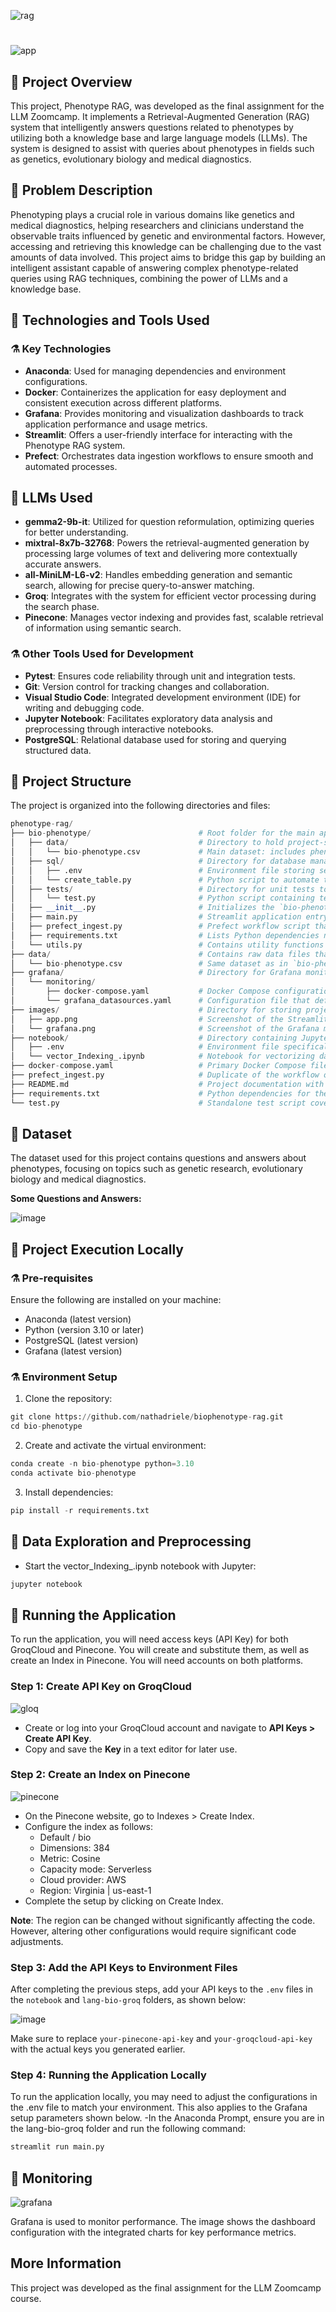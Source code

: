 
![rag](https://github.com/user-attachments/assets/530d822a-f48b-487c-b97a-9845462fcd08)
#
![app](https://github.com/user-attachments/assets/38ac1d64-2eaf-436a-8c9d-e7c3eec72fae)

## 🧬 Project Overview 
This project, Phenotype RAG, was developed as the final assignment for the LLM Zoomcamp. It implements a Retrieval-Augmented Generation (RAG) system that intelligently answers questions related to phenotypes by utilizing both a knowledge base and large language models (LLMs). The system is designed to assist with queries about phenotypes in fields such as genetics, evolutionary biology and medical diagnostics. 

## 🧬 Problem Description
Phenotyping plays a crucial role in various domains like genetics and medical diagnostics, helping researchers and clinicians understand the observable traits influenced by genetic and environmental factors. However, accessing and retrieving this knowledge can be challenging due to the vast amounts of data involved. This project aims to bridge this gap by building an intelligent assistant capable of answering complex phenotype-related queries using RAG techniques, combining the power of LLMs and a knowledge base.

## 🧬 Technologies and Tools Used
### ⚗️ Key Technologies

- **Anaconda**: Used for managing dependencies and environment configurations.
- **Docker**: Containerizes the application for easy deployment and consistent execution across different platforms.
- **Grafana**: Provides monitoring and visualization dashboards to track application performance and usage metrics.
- **Streamlit**: Offers a user-friendly interface for interacting with the Phenotype RAG system.
- **Prefect**: Orchestrates data ingestion workflows to ensure smooth and automated processes.

## 🧬 LLMs Used
- **gemma2-9b-it**: Utilized for question reformulation, optimizing queries for better understanding.
- **mixtral-8x7b-32768**: Powers the retrieval-augmented generation by processing large volumes of text and delivering more contextually accurate answers.
- **all-MiniLM-L6-v2**: Handles embedding generation and semantic search, allowing for precise query-to-answer matching.
- **Groq**: Integrates with the system for efficient vector processing during the search phase.
- **Pinecone**: Manages vector indexing and provides fast, scalable retrieval of information using semantic search.

### ⚗️ Other Tools Used for Development
- **Pytest**: Ensures code reliability through unit and integration tests.
- **Git**: Version control for tracking changes and collaboration.
- **Visual Studio Code**: Integrated development environment (IDE) for writing and debugging code.
- **Jupyter Notebook**: Facilitates exploratory data analysis and preprocessing through interactive notebooks.
- **PostgreSQL**: Relational database used for storing and querying structured data.

## 🧬 Project Structure
The project is organized into the following directories and files:

```py
phenotype-rag/
├── bio-phenotype/                        # Root folder for the main application logic
│   ├── data/                             # Directory to hold project-specific datasets 
│   │   └── bio-phenotype.csv             # Main dataset: includes phenotype-related questions and answers
│   ├── sql/                              # Directory for database management and schema scripts
│   │   ├── .env                          # Environment file storing sensitive credentials database connection strings
│   │   └── create_table.py               # Python script to automate the creation of tables in PostgreSQL
│   ├── tests/                            # Directory for unit tests to ensure code quality and correctness
│   │   └── test.py                       # Python script containing test cases for core functionalities of the project
│   ├── __init__.py                       # Initializes the `bio-phenotype` package, making its modules importable across the project
│   ├── main.py                           # Streamlit application entry point; defines the UI and handles user interaction
│   ├── prefect_ingest.py                 # Prefect workflow script that automates data ingestion and processing tasks
│   ├── requirements.txt                  # Lists Python dependencies needed to run the project (for pip-based installations)
│   └── utils.py                          # Contains utility functions for data processing, I/O operations, and common tasks
├── data/                                 # Contains raw data files that can be accessed across different components
│   └── bio-phenotype.csv                 # Same dataset as in `bio-phenotype/data`, accessible for testing and backup
├── grafana/                              # Directory for Grafana monitoring setup
│   └── monitoring/
│       ├── docker-compose.yaml           # Docker Compose configuration for setting up Grafana
│       └── grafana_datasources.yaml      # Configuration file that defines the data sources Grafana will connect to PostgreSQL
├── images/                               # Directory for storing project-related images and screenshots
│   ├── app.png                           # Screenshot of the Streamlit app's interface
│   └── grafana.png                       # Screenshot of the Grafana monitoring dashboard, displaying key metrics
├── notebook/                             # Directory containing Jupyter notebooks for exploratory data analysis (EDA) and model experimentation
│   ├── .env                              # Environment file specifically for notebook-related configurations (API keys, credentials)
│   └── vector_Indexing_.ipynb            # Notebook for vectorizing data and indexing it into the semantic search system (Pinecone)
├── docker-compose.yaml                   # Primary Docker Compose file to orchestrate multi-container setups, including app, database, and Grafana
├── prefect_ingest.py                     # Duplicate of the workflow orchestration script (kept in the root for easier access during testing)
├── README.md                             # Project documentation with detailed instructions on usage, setup, and project purpose
├── requirements.txt                      # Python dependencies for the entire project (ensuring the environment is consistent across machines)
└── test.py                               # Standalone test script covering various components, including ingestion, database interactions, and the API
```

## 🧬 Dataset
The dataset used for this project contains questions and answers about phenotypes, focusing on topics such as genetic research, evolutionary biology and medical diagnostics.

**Some Questions and Answers:**

![image](https://github.com/user-attachments/assets/9340d71a-9c3f-4013-9931-f8c904f0ed7a)

## 🧬 Project Execution Locally
### ⚗️ Pre-requisites
Ensure the following are installed on your machine:

- Anaconda (latest version)
- Python (version 3.10 or later)
- PostgreSQL (latest version)
- Grafana (latest version)

### ⚗️ Environment Setup
1. Clone the repository:
   
```py
git clone https://github.com/nathadriele/biophenotype-rag.git
cd bio-phenotype
```

2. Create and activate the virtual environment:
   
```py
conda create -n bio-phenotype python=3.10
conda activate bio-phenotype
```

3. Install dependencies:
   
```py
pip install -r requirements.txt
```

## 🧬 Data Exploration and Preprocessing
- Start the vector_Indexing_.ipynb notebook with Jupyter:
  
```py
jupyter notebook
```

## 🧬 Running the Application
To run the application, you will need access keys (API Key) for both GroqCloud and Pinecone. You will create and substitute them, as well as create an Index in Pinecone. You will need accounts on both platforms.

### Step 1: Create API Key on GroqCloud

![gloq](https://github.com/user-attachments/assets/474b3dbc-54d9-4965-ad54-6d505e77ddb2)

- Create or log into your GroqCloud account and navigate to **API Keys > Create API Key**.
- Copy and save the **Key** in a text editor for later use.

### Step 2: Create an Index on Pinecone

![pinecone](https://github.com/user-attachments/assets/68ccc4a9-0e0e-4209-a96e-f76448cc98ba)

- On the Pinecone website, go to Indexes > Create Index.
- Configure the index as follows:
   - Default / bio
   - Dimensions: 384
   - Metric: Cosine
   - Capacity mode: Serverless
   - Cloud provider: AWS
   - Region: Virginia | us-east-1
- Complete the setup by clicking on Create Index.

**Note**: The region can be changed without significantly affecting the code. However, altering other configurations would require significant code adjustments.

### Step 3: Add the API Keys to Environment Files
After completing the previous steps, add your API keys to the `.env` files in the `notebook` and `lang-bio-groq` folders, as shown below:

![image](https://github.com/user-attachments/assets/0acae8c7-6f60-4c20-bc5e-b987074e9d85)

Make sure to replace `your-pinecone-api-key` and `your-groqcloud-api-key` with the actual keys you generated earlier.

### Step 4: Running the Application Locally
To run the application locally, you may need to adjust the configurations in the .env file to match your environment. This also applies to the Grafana setup parameters shown below.
 -In the Anaconda Prompt, ensure you are in the lang-bio-groq folder and run the following command:

```py
streamlit run main.py
```

## 🧬 Monitoring
![grafana](https://github.com/user-attachments/assets/8027f204-6112-4cb5-99f0-f2cf07a039a1)

Grafana is used to monitor performance. The image shows the dashboard configuration with the integrated charts for key performance metrics.

## More Information
This project was developed as the final assignment for the LLM Zoomcamp course.



